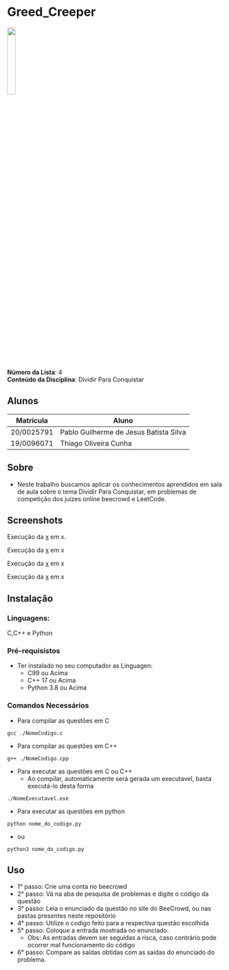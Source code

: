 # Greed_Creeper 
<img src= "https://github.com/projeto-de-algoritmos/Greed_Creeper/assets/71983200/032880b2-a78d-469f-b28f-847fe7deab99" width = "20%" height = "20%">

**Número da Lista**: 4 <br>
**Conteúdo da Disciplina**: Dividir Para Conquistar <br>

## Alunos
|Matrícula | Aluno |
| -- | -- |
| 20/0025791  |  Pablo Guilherme de Jesus Batista Silva |
| 19/0096071  |  Thiago Oliveira Cunha |

## Sobre 
- Neste trabalho buscamos aplicar os conhecimentos aprendidos em sala de aula sobre o tema Dividir Para Conquistar, em problemas de competição dos juizes online beecrowd e LeetCode.

## Screenshots

Execução da [x]() em x.

Execução da [x]() em x <br>



Execução da [x]() em x <br>



Execução da [x]() em x <br>


## Instalação 

### **Linguagens:** 
C,C++ e Python

### **Pré-requisistos**
* Ter instalado no seu computador as Linguagen:
    * C99 ou Acima
    * C++ 17 ou Acima
    * Python 3.8 ou Acima

### **Comandos Necessários**
* Para compilar as questões em C
```
gcc ./NomeCodigo.c 
```
* Para compilar as questões em C++
```
g++ ./NomeCodigo.cpp 
```
* Para executar as questões em C ou C++
    * Ao compilar, automaticamente será gerada um executavel, basta executá-lo desta forma
```
./NomeExecutavel.exe
```
* Para executar as questões em python
```
python nome_do_codigo.py
```

* ou
```
python3 nome_do_codigo.py
```

## Uso 

* 1° passo: Crie uma conta no beecrowd 
* 2° passo: Vá na aba de pesquisa de problemas e digite o código da questão
* 3° passo: Leia o enunciado da questão no site do BeeCrowd, ou nas pastas presentes neste repositório
* 4° passo: Utilize o codigo feito para a respectiva questão escolhida
* 5° passo: Coloque a entrada mostrada no enunciado.
    * Obs: As entradas devem ser seguidas a risca, caso contrário pode ocorrer mal funcionamento do código
* 6° passo: Compare as saídas obtidas com as saídas do enunciado do problema.
    




